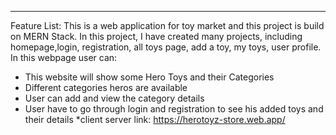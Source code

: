 ***
Feature List:
This is a web application for toy market and this project is build on MERN Stack. In this project, I have created many projects, including homepage,login, registration, all toys page, add a toy, my toys, user profile. In this webpage user can: 
* This website will show some Hero Toys and their Categories 
* Different categories heros are available
* User can add and view the category details 
* User have to go through login and registration to see his added toys and their details
*client server link: https://herotoyz-store.web.app/
